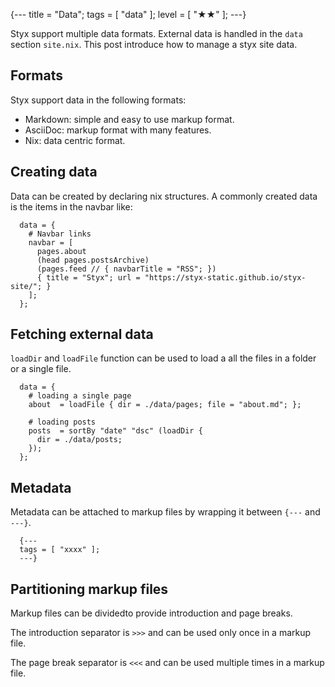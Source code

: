 {---
title = "Data";
tags = [ "data" ];
level = [ "★★" ];
---}

Styx support multiple data formats. External data is handled in the `data` section `site.nix`. This post introduce how to manage a styx site data.

>>>

## Formats

Styx support data in the following formats:

- Markdown: simple and easy to use markup format.
- AsciiDoc: markup format with many features.
- Nix: data centric format.


## Creating data

Data can be created by declaring nix structures. A commonly created data is the items in the navbar like:

```
  data = {
    # Navbar links
    navbar = [
      pages.about
      (head pages.postsArchive)
      (pages.feed // { navbarTitle = "RSS"; })
      { title = "Styx"; url = "https://styx-static.github.io/styx-site/"; }
    ];
  };
```

## Fetching external data

`loadDir` and `loadFile` function can be used to load a all the files in a folder or a single file.

```
  data = {
    # loading a single page
    about  = loadFile { dir = ./data/pages; file = "about.md"; };

    # loading posts
    posts  = sortBy "date" "dsc" (loadDir {
      dir = ./data/posts;
    });
  };
```


## Metadata

Metadata can be attached to markup files by wrapping it between `{---` and `---}`.

```
  {---
  tags = [ "xxxx" ];
  ---}
```


## Partitioning markup files

Markup files can be dividedto provide introduction and page breaks.

The introduction separator is `>>>` and can be used only once in a markup file.

The page break separator is `<<<` and can be used multiple times in a markup file.


